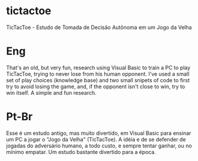 # tictactoe
TicTacToe - Estudo de Tomada de Decisão Autônoma em um Jogo da Velha

# Eng
That's an old, but very fun, research using Visual Basic to train a PC to play TicTacToe, trying to never lose from his human opponent.
I've used a small set of play choices (knowledge base) and two small snipets of code to first try to avoid losing the game, and, if the opponent isn't close to win, try to win itself.
A simple and fun research.

# Pt-Br
Esse é um estudo antigo, mas muito divertido, em Visual Basic para ensinar um PC a jogar o "Jogo da Velha" (TicTacToe).
A idéia e de se defender de jogadas do adversário humano, a todo custo, e sempre tentar ganhar, ou no mínimo empatar.
Um estudo bastante divertido para a época.


